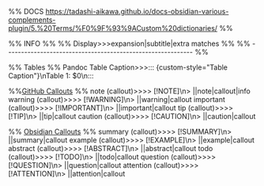 %% DOCS https://tadashi-aikawa.github.io/docs-obsidian-various-complements-plugin/5.%20Terms/%F0%9F%93%9ACustom%20dictionaries/ %%

%% INFO %%
%% Display>>>expansion|subtitle|extra matches %%
%% ----------------------------------------------------------- %%

%% Tables %%
Pandoc Table Caption>>>::: {custom-style="Table Caption"}\nTable 1: $0\n:::

%%[GitHub Callouts](https://docs.github.com/en/get-started/writing-on-github/getting-started-with-writing-and-formatting-on-github/basic-writing-and-formatting-syntax#alerts) %%
note (callout)>>>> [!NOTE]\n> ||note|callout|info
warning (callout)>>>> [!WARNING]\n> ||warning|callout
important (callout)>>>> [!IMPORTANT]\n> ||important|callout
tip (callout)>>>> [!TIP]\n> ||tip|callout
caution (callout)>>>> [!CAUTION]\n> ||caution|callout

%% [Obsidian Callouts](https://help.obsidian.md/Editing+and+formatting/Callouts#Supported+types) %%
summary (callout)>>>> [!SUMMARY]\n> ||summary|callout
example (callout)>>>> [!EXAMPLE]\n> ||example|callout
abstract (callout)>>>> [!ABSTRACT]\n> ||abstract|callout
todo (callout)>>>> [!TODO]\n> ||todo|callout
question (callout)>>>> [!QUESTION]\n> ||question|callout
attention (callout)>>>> [!ATTENTION]\n> ||attention|callout
